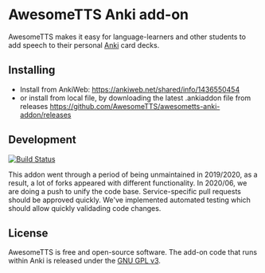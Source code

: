 # AwesomeTTS Anki add-on

AwesomeTTS makes it easy for language-learners and other students to add
speech to their personal [Anki](https://apps.ankiweb.net) card decks.

## Installing

* Install from AnkiWeb: https://ankiweb.net/shared/info/1436550454
* or install from local file, by downloading the latest .ankiaddon file from releases https://github.com/AwesomeTTS/awesometts-anki-addon/releases

## Development

[![Build Status](https://travis-ci.org/AwesomeTTS/awesometts-anki-addon.svg?branch=master)](https://travis-ci.org/AwesomeTTS/awesometts-anki-addon)

This addon went through a period of being unmaintained in 2019/2020, as a result, a lot of forks appeared with different functionality. In 2020/06, we are doing a push to unify the code base. Service-specific pull requests should be approved quickly. We've implemented automated testing which should allow quickly validading code changes.

## License

AwesomeTTS is free and open-source software. The add-on code that runs within
Anki is released under the [GNU GPL v3](LICENSE.txt).
